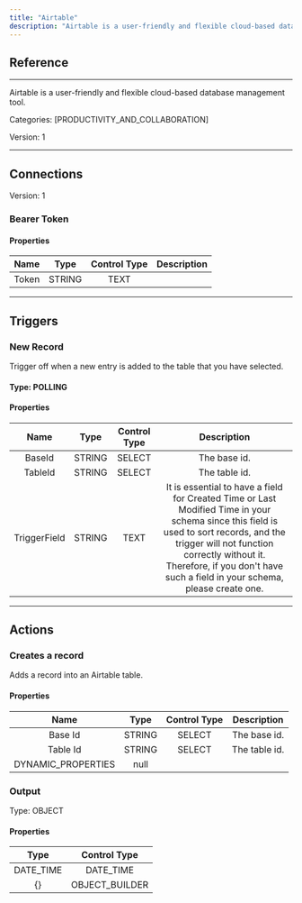 ```yaml
---
title: "Airtable"
description: "Airtable is a user-friendly and flexible cloud-based database management tool."
---
```

## Reference
<hr />

Airtable is a user-friendly and flexible cloud-based database management tool.


Categories: [PRODUCTIVITY_AND_COLLABORATION]


Version: 1

<hr />



## Connections

Version: 1


### Bearer Token

#### Properties

|      Name      |     Type     |     Control Type     |     Description     |
|:--------------:|:------------:|:--------------------:|:-------------------:|
| Token | STRING | TEXT  |  |





<hr />



## Triggers


### New Record
Trigger off when a new entry is added to the table that you have selected.

#### Type: POLLING
#### Properties

|      Name      |     Type     |     Control Type     |     Description     |
|:--------------:|:------------:|:--------------------:|:-------------------:|
| BaseId | STRING | SELECT  |  The base id.  |
| TableId | STRING | SELECT  |  The table id.  |
| TriggerField | STRING | TEXT  |  It is essential to have a field for Created Time or Last Modified Time in your schema since this field is used to sort records, and the trigger will not function correctly without it. Therefore, if you don't have such a field in your schema, please create one.  |





<hr />



## Actions


### Creates a record
Adds a record into an Airtable table.

#### Properties

|      Name      |     Type     |     Control Type     |     Description     |
|:--------------:|:------------:|:--------------------:|:-------------------:|
| Base Id | STRING | SELECT  |  The base id.  |
| Table Id | STRING | SELECT  |  The table id.  |
| DYNAMIC_PROPERTIES | null  |


### Output



Type: OBJECT

#### Properties

|     Type     |     Control Type     |
|:------------:|:--------------------:|
| DATE_TIME | DATE_TIME  |
| {} | OBJECT_BUILDER  |





